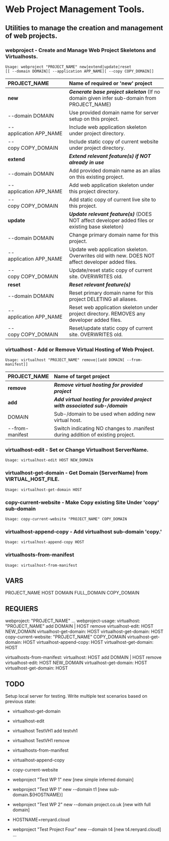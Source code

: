 # Web Project Management Tools.
## Utilities to manage the creation and management of web projects.
### webproject - Create and Manage Web Project Skeletons and Virtualhosts.
```
Usage: webproject "PROJECT_NAME" new|extend|update|reset   
[[ --domain DOMAIN][ --application APP_NAME][ --copy COPY_DOMAIN]]
```
| **PROJECT_NAME**              | ****Name of required or 'new' project****                                                          |
| :---------------------------- | :------------------------------------------------------------------------------------------------- |
| **new**                       | ***Generate base project skeleton*** (If no domain given infer sub-domain from PROJECT_NAME)       |
| --domain&nbsp;DOMAIN         | Use provided domain name for server setup on this project.                                         |
| --application&nbsp;APP_NAME  | Include web application skeleton under project directory.                                          |
| --copy&nbsp;COPY_DOMAIN   | Include static copy of current website under project directory.                                    |
| **extend**                    | ***Extend relevant feature(s) if NOT already in use***                                             |
| --domain&nbsp;DOMAIN          | Add provided domain name as an alias on this existing project.                                     |
| --application&nbsp;APP_NAME   | Add web application skeleton under this project directory.                                         |
| --copy&nbsp;COPY_DOMAIN    | Add static copy of current live site to this project.                                              |
| **update**                    | ***Update relevant feature(s)*** (DOES NOT affect developer added files or existing base skeleton) |
| --domain&nbsp;DOMAIN          | Change primary domain name for this project.                                                       |
| --application&nbsp;APP_NAME   | Update web application skeleton. Overwrites old with new. DOES NOT affect developer added files.   |
| --copy&nbsp;COPY_DOMAIN    | Update/reset static copy of current site. OVERWRITES old.                                          |
| **reset**                     | ***Reset relevant feature(s)***                                                                    |
| --domain&nbsp;DOMAIN          | Reset primary domain name for this project DELETING all aliases.                                   |
| --application&nbsp;APP_NAME   | Reset web application skeleton under project directory. REMOVES any developer added files.         |
| --copy&nbsp;COPY_DOMAIN    | Reset/update static copy of current site. OVERWRITES old.                                          |
### virtualhost - Add or Remove Virtual Hosting of Web Project.
```
Usage: virtualhost "PROJECT_NAME" remove|[add DOMAIN[ --from-manifest]]
```
| **PROJECT_NAME**              | ****Name of target project****                                                 |
| :---------------------------- | :----------------------------------------------------------------------------- |
| **remove**                    | ***Remove virtual hosting for provided project***                              |
| **add**                       | ***Add virtual hosting for provided project with associated sub-/domain***     |
| DOMAIN                        | Sub-/domain to be used when adding new virtual host.                           |
| --from-manifest               | Switch indicating NO changes to .manifest during addition of existing project. |
### virtualhost-edit - Set or Change Virtualhost ServerName.
```
Usage: virtualhost-edit HOST NEW_DOMAIN
```
### virtualhost-get-domain - Get Domain (ServerName) from VIRTUAL_HOST_FILE. 
```
Usage: virtualhost-get-domain HOST
```
### copy-current-website - Make Copy existing Site Under 'copy' sub-domain  
```
Usage: copy-current-website "PROJECT_NAME" COPY_DOMAIN
```
### virtualhost-append-copy - Add virtualhost sub-domain 'copy.' 
```
Usage: virtualhost-append-copy HOST
```
### virtualhosts-from-manifest
```
Usage: virtualhost-from-manifest
```

VARS
----
PROJECT_NAME
HOST
DOMAIN
FULL_DOMAIN
COPY_DOMAIN

REQUIERS
--------
webproject: "PROJECT_NAME" ...
    webproject-usage:
    virtualhost: "PROJECT_NAME" add DOMAIN | HOST remove
        virtualhost-edit: HOST NEW_DOMAIN
            virtualhost-get-domain: HOST
        virtualhost-get-domain: HOST
    copy-current-website: "PROJECT_NAME" COPY_DOMAIN
        virtualhost-get-domain: HOST
        virtualhost-append-copy: HOST
            virtualhost-get-domain: HOST

virtualhosts-from-manifest:
    virtualhost: HOST add DOMAIN | HOST remove
        virtualhost-edit: HOST NEW_DOMAIN
            virtualhost-get-domain: HOST
        virtualhost-get-domain: HOST

## TODO
Setup local server for testing.
Write multiple test scenarios based on previous state:
- virtualhost-get-domain
- virtualhost-edit
- virtualhost TestVH1 add testvh1
- virtualhost TestVH1 remove
- virtualhosts-from-manifest
- virtualhost-append-copy
- copy-current-website
- webproject "Test WP 1" new [new simple inferred domain]

- webproject "Test WP 1" new --domain t1 [new sub-domain.${HOSTNAME}]
- webproject "Test WP 2" new --domain project.co.uk [new with full domain]

- HOSTNAME=renyard.cloud
- webproject "Test Project Four" new --domain t4 [new t4.renyard.cloud]
...

